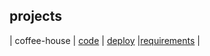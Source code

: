 ## projects
|   coffee-house |   [code](https://github.com/inalitvinka/projects/tree/coffee-house)  	|   [deploy](//https://inalitvinka.github.io/projects/coffee-house/)   	|[requirements](https://github.com/rolling-scopes-school/tasks/blob/master/tasks/coffee-house/coffee-house.md)   	|
